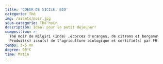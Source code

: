 ```yaml
---
title: 'COEUR DE SICILE, BIO'
categorie: Thé
img: /assets/noir.jpg
sous-categorie: Thé noir
description: Idéal pour le petit déjeuner!
composition: >-
  Thé noir de Nilgiri (Inde) ,écorces d'oranges, de citrons et bergamote.
  Produit(s) issu(s) de l'agriculture biologique et certifié(s) par FR-BIO-01.
temps: 3-5 mn
degree: 95°C
time: Matin
---
```


